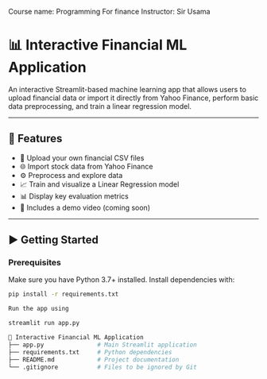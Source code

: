 Course name: Programming For finance
Instructor: Sir Usama

# 📊 Interactive Financial ML Application

An interactive Streamlit-based machine learning app that allows users to upload financial data or import it directly from Yahoo Finance, perform basic data preprocessing, and train a linear regression model.

---

## 🚀 Features

- 📁 Upload your own financial CSV files
- 🌐 Import stock data from Yahoo Finance
- ⚙️ Preprocess and explore data
- 📈 Train and visualize a Linear Regression model
- 📊 Display key evaluation metrics
- 🎥 Includes a demo video (coming soon)

---

## ▶️ Getting Started

### Prerequisites

Make sure you have Python 3.7+ installed. Install dependencies with:

```bash
pip install -r requirements.txt

Run the app using

streamlit run app.py

📁 Interactive Financial ML Application
├── app.py               # Main Streamlit application
├── requirements.txt     # Python dependencies
├── README.md            # Project documentation
└── .gitignore           # Files to be ignored by Git

